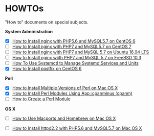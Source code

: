 # HOWTOs

"How to" documents on special subjects.

**System Administration**

- [x] [How to Install nginx with PHP5.6 and MySQL5.7 on CentOS 6](howto-install-nginx-php56-mysql57-on-centos6.md)
- [ ] [How to Install nginx with PHP7 and MySQL5.7 on CentOS 7](howto-install-nginx-php7-mysql57-on-centos7.md)
- [ ] [How to Install nginx with PHP7 and MySQL 5.7 on Ubuntu 16.04 LTS](howto-install-nginx-php7-mysql57-on-ubuntu1604.md)
- [ ] [How to Install nginx wiith PHP7 and MySQL 5.7 on FreeBSD 10.3](howto-install-nginx-php7-mysql57-on-freebsd.md)
- [ ] [How To Use Systemctl to Manage Systemd Services and Units](howto-use-systemctl-to-manage-systemd-services-in-centos7.md)
- [x] [How to Install postfix on CentOS 6](howto-install-postfix-on-centos6.md)

**Perl**

- [x] [How to Install Multiple Versions of Perl on Mac OS X](howto-install-multiple-versions-of-perl-on-macosx.md)
- [x] [How to Install Perl Modules Using App::cpanminus (cpanm)](howto-install-perl-moudles-using-cpanminus.md)
- [ ] [How to Create a Perl Module](howto-create-a-perl-module.md)

**OS X**

- [ ] [How to Use Macports and Homebrew on Mac OS X](howto-use-macports-and-homebrew-on-macosx.md)
- [ ] [How to Install httpd2.2 with PHP5.6 and MySQL5.7 on Mac OS X](howto-install-httpd22-php56-mysql57-on-macosx.md)

